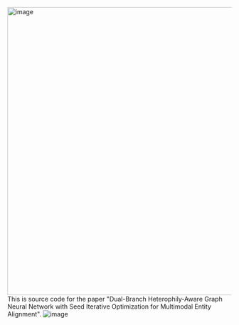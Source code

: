 <img width="1298" height="648" alt="image" src="https://github.com/user-attachments/assets/c3e649fc-d4e1-4c0c-824b-ff16aaa3d9f7" />This is source code for the paper "Dual-Branch Heterophily-Aware Graph Neural Network with Seed Iterative Optimization for Multimodal Entity Alignment".
![image](DH-MEA/image/framework.png)
